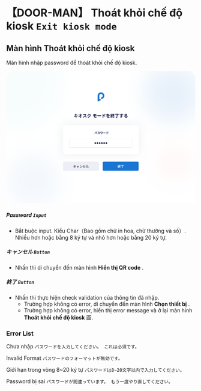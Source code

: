 # 【DOOR-MAN】 **Thoát khỏi chế độ kiosk** `Exit kiosk mode`

## Màn hình **Thoát khỏi chế độ kiosk** 

Màn hình nhập password để thoát khỏi chế độ kiosk.

![nf](image\jp\dm\400doorman\input-password.png)

##### Password  `Input`

- Bắt buộc input. Kiểu Char（Bao gồm chữ in hoa, chữ thường và số）. Nhiều hơn hoặc bằng 8 ký tự và nhỏ hơn hoặc bằng  20 ký tự.

##### キャンセル `Button`

- Nhấn thì di chuyển đến màn hình **Hiển thị QR code** .

##### 終了 `Button`

- Nhấn thì thực hiện check validation của thông tin đã nhập.   
   - Trường hợp không có error, di chuyển đến màn hình **Chọn thiết bị** .
   - Trường hợp không có error, hiển thị error message và ở lại màn hình **Thoát khỏi chế độ kiosk** 画.

### Error List

Chưa nhập
   `パスワードを入力してください。 これは必須です。`

Invalid Format
   `パスワードのフォーマットが無効です。`

Giới hạn trong vòng 8~20 ký tự
   `パスワードは8~20文字以内で入力してください。`

Password bị sai
   `パスワードが間違っています。 もう一度やり直してください。`
